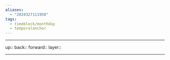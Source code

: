 ```yaml
---
aliases:
  - "2024327111958"
tags:
  - timeblock/monthday
  - temporalanchor
---
```




***

up:: 
back:: 
forward:: 
layer:: 

***

